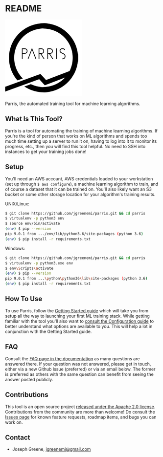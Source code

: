 # README #

![Parris Icon](/resources/Parris-Logo-Transparentx250.png)

Parris, the automated training tool for machine learning algorithms.

## What Is This Tool? ##

Parris is a tool for automating the training of machine learning algorithms. If you're the kind of person that works on ML algorithms and spends too much time setting up a server to run it on, having to log into it to monitor its progress, etc., then you will find this tool helpful. No need to SSH into instances to get your training jobs done!

## Setup ##

You'll need an AWS account, AWS credentials loaded to your workstation (set up through `$ aws configure`), a machine learning algorithm to train, and of course a dataset that it can be trained on. You'll also likely want an S3 bucket or some other storage location for your algorithm's training results.

UNIX/Linux:
```bash
$ git clone https://github.com/jgreenemi/parris.git && cd parris
$ virtualenv -p python3 env
$ source env/bin/activate
(env) $ pip --version
pip 9.0.1 from .../env/lib/python3.6/site-packages (python 3.6)
(env) $ pip install -r requirements.txt 
```

Windows:
```bash
$ git clone https://github.com/jgreenemi/parris.git && cd parris
$ virtualenv -p python3.exe env
$ env\Scripts\activate
(env) $ pip --version
pip 9.0.1 from ...\python\python36\lib\site-packages (python 3.6)
(env) $ pip install -r requirements.txt 
```

## How To Use ##

To use Parris, follow the [Getting Started guide](/docs/GETTING-STARTED.md) which will take you from setup all the way to launching your first ML training stack. While getting familiar with the tool you'll also want to [consult the Configuration guide](/docs/CONFIGURATION.md) to better understand what options are available to you. This will help a lot in conjunction with the Getting Started guide.

## FAQ ##

Consult the [FAQ page in the documentation](/docs/FAQ.md) as many questions are answered there. If your question was not answered, please get in touch, either via a new Github Issue (preferred) or via an email below. The former is preferred as others with the same question can benefit from seeing the answer posted publicly.

## Contributions ##

This tool is an open source project [released under the Apache 2.0 license](/LICENSE.md). Contributions from the community are more than welcome! Do consult the [Issues page](https://github.com/jgreenemi/Parris/issues) for known feature requests, roadmap items, and bugs you can work on.

## Contact ##

* Joseph Greene, [jgreenemi@gmail.com](mailto:jgreenemi@gmail.com)

